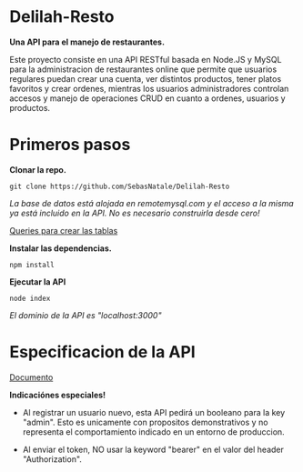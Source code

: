 # Delilah-Resto
**Una API para el manejo de restaurantes.**

Este proyecto consiste en una API RESTful basada en Node.JS y MySQL para la administracion de restaurantes online que permite que usuarios regulares puedan crear una cuenta, ver distintos productos, tener platos favoritos y crear ordenes, mientras los usuarios administradores controlan accesos y manejo de operaciones CRUD en cuanto a ordenes, usuarios y productos.

# Primeros pasos
**Clonar la repo.**
````
git clone https://github.com/SebasNatale/Delilah-Resto
````
_La base de datos está alojada en remotemysql.com y el acceso a la misma ya está incluido en la API. No es necesario construirla desde cero!_

[Queries para crear las tablas](/estructuraDB.sql)

**Instalar las dependencias.**
````
npm install
````

**Ejecutar la API**
````
node index
````

_El dominio de la API es "localhost:3000"_

# Especificacion de la API
[Documento](/spec.yaml)

**Indicaciónes especiales!**

- Al registrar un usuario nuevo, esta API pedirá un booleano para la key "admin". Esto es unicamente con propositos demonstrativos y no representa el comportamiento indicado en un entorno de produccion.

- Al enviar el token, NO usar la keyword "bearer" en el valor del header "Authorization".
